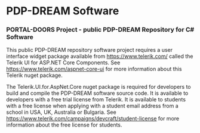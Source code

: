 # PDP-DREAM Software

### PORTAL-DOORS Project - public PDP-DREAM Repository for C# Software

  This public PDP-DREAM repository software project requires a user interface widget package available from https://www.telerik.com/ called the Telerik UI for ASP.NET Core Components. 
  See https://www.telerik.com/aspnet-core-ui for more information about this Telerik nuget package.  

  The Telerik.UI.for.AspNet.Core nuget package is required for developers to build and compile the PDP-DREAM software source code.
  It is available to developers with a free trial license from Telerik. It is available to students with a free license when applying with a student email address from a school in USA, UK, Australia or Bulgaria.
  See https://www.telerik.com/campaigns/devcraft/student-license for more information about the free license for students.  
  

